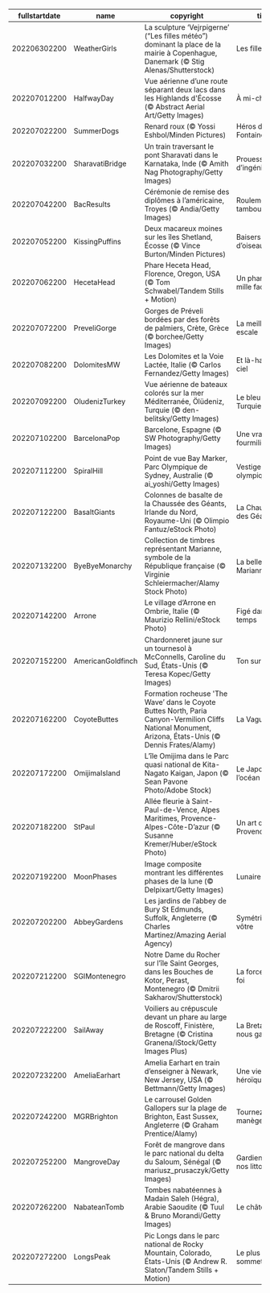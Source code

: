 |fullstartdate|name|copyright|title|image|
|--|--|--|--|--|
202206302200|WeatherGirls|La sculpture ‘Vejrpigerne’ (“Les filles météo”) dominant la place de la mairie à Copenhague, Danemark (© Stig Alenas/Shutterstock)|Les filles météo|![](/fr-FR/2022/07/202206302200WeatherGirls.jpg)|
202207012200|HalfwayDay|Vue aérienne d’une route séparant deux lacs dans les Highlands d'Écosse (© Abstract Aerial Art/Getty Images)|À mi-chemin|![](/fr-FR/2022/07/202207012200HalfwayDay.jpg)|
202207022200|SummerDogs|Renard roux (© Yossi Eshbol/Minden Pictures)|Héros de La Fontaine|![](/fr-FR/2022/07/202207022200SummerDogs.jpg)|
202207032200|SharavatiBridge|Un train traversant le pont Sharavati dans le Karnataka, Inde (© Amith Nag Photography/Getty Images)|Prouesse d’ingénierie|![](/fr-FR/2022/07/202207032200SharavatiBridge.jpg)|
202207042200|BacResults|Cérémonie de remise des diplômes à l’américaine, Troyes (© Andia/Getty Images)|Roulement de tambour|![](/fr-FR/2022/07/202207042200BacResults.jpg)|
202207052200|KissingPuffins|Deux macareux moines sur les îles Shetland, Écosse (© Vince Burton/Minden Pictures)|Baisers d’oiseaux|![](/fr-FR/2022/07/202207052200KissingPuffins.jpg)|
202207062200|HecetaHead|Phare Heceta Head, Florence, Oregon, USA (© Tom Schwabel/Tandem Stills + Motion)|Un phare aux mille facettes|![](/fr-FR/2022/07/202207062200HecetaHead.jpg)|
202207072200|PreveliGorge|Gorges de Préveli bordées par des forêts de palmiers, Crète, Grèce (© borchee/Getty Images)|La meilleure escale|![](/fr-FR/2022/07/202207072200PreveliGorge.jpg)|
202207082200|DolomitesMW|Les Dolomites et la Voie Lactée, Italie (© Carlos Fernandez/Getty Images)|Et là-haut, le ciel|![](/fr-FR/2022/07/202207082200DolomitesMW.jpg)|
202207092200|OludenizTurkey|Vue aérienne de bateaux colorés sur la mer Méditerranée, Ölüdeniz, Turquie (© den-belitsky/Getty Images)|Le bleu de Turquie|![](/fr-FR/2022/07/202207092200OludenizTurkey.jpg)|
202207102200|BarcelonaPop|Barcelone, Espagne (© SW Photography/Getty Images)|Une vraie fourmilière|![](/fr-FR/2022/07/202207102200BarcelonaPop.jpg)|
202207112200|SpiralHill|Point de vue Bay Marker, Parc Olympique de Sydney, Australie (© ai_yoshi/Getty Images)|Vestige olympique|![](/fr-FR/2022/07/202207112200SpiralHill.jpg)|
202207122200|BasaltGiants|Colonnes de basalte de la Chaussée des Géants, Irlande du Nord, Royaume-Uni (© Olimpio Fantuz/eStock Photo)|La Chaussée des Géants|![](/fr-FR/2022/07/202207122200BasaltGiants.jpg)|
202207132200|ByeByeMonarchy|Collection de timbres représentant Marianne, symbole de la République française (© Virginie Schleiermacher/Alamy Stock Photo)|La belle Marianne|![](/fr-FR/2022/07/202207132200ByeByeMonarchy.jpg)|
202207142200|Arrone|Le village d’Arrone en Ombrie, Italie (© Maurizio Rellini/eStock Photo)|Figé dans le temps|![](/fr-FR/2022/07/202207142200Arrone.jpg)|
202207152200|AmericanGoldfinch|Chardonneret jaune sur un tournesol à McConnells, Caroline du Sud, États-Unis (© Teresa Kopec/Getty Images)|Ton sur ton|![](/fr-FR/2022/07/202207152200AmericanGoldfinch.jpg)|
202207162200|CoyoteButtes|Formation rocheuse 'The Wave’ dans le Coyote Buttes North, Paria Canyon-Vermilion Cliffs National Monument, Arizona, États-Unis (© Dennis Frates/Alamy)|La Vague|![](/fr-FR/2022/07/202207162200CoyoteButtes.jpg)|
202207172200|OmijimaIsland|L’île Omijima dans le Parc quasi national de Kita-Nagato Kaigan, Japon (© Sean Pavone Photo/Adobe Stock)|Le Japon fête l’océan|![](/fr-FR/2022/07/202207172200OmijimaIsland.jpg)|
202207182200|StPaul|Allée fleurie à Saint-Paul-de-Vence, Alpes Maritimes, Provence-Alpes-Côte-D’azur (© Susanne Kremer/Huber/eStock Photo)|Un art de Provence|![](/fr-FR/2022/07/202207182200StPaul.jpg)|
202207192200|MoonPhases|Image composite montrant les différentes phases de la lune (© Delpixart/Getty Images)|Lunaire|![](/fr-FR/2022/07/202207192200MoonPhases.jpg)|
202207202200|AbbeyGardens|Les jardins de l’abbey de Bury St Edmunds, Suffolk, Angleterre (© Charles Martinez/Amazing Aerial Agency)|Symétriquement vôtre|![](/fr-FR/2022/07/202207202200AbbeyGardens.jpg)|
202207212200|SGIMontenegro|Notre Dame du Rocher sur l’île Saint Georges, dans les Bouches de Kotor, Perast, Montenegro (© Dmitrii Sakharov/Shutterstock)|La force de la foi|![](/fr-FR/2022/07/202207212200SGIMontenegro.jpg)|
202207222200|SailAway|Voiliers au crépuscule devant un phare au large de Roscoff, Finistère, Bretagne (© Cristina Granena/iStock/Getty Images Plus)|La Bretagne, ça nous gagne|![](/fr-FR/2022/07/202207222200SailAway.jpg)|
202207232200|AmeliaEarhart|Amelia Earhart en train d’enseigner à Newark, New Jersey, USA (© Bettmann/Getty Images)|Une vie héroïque|![](/fr-FR/2022/07/202207232200AmeliaEarhart.jpg)|
202207242200|MGRBrighton|Le carrousel Golden Gallopers sur la plage de Brighton, East Sussex, Angleterre  (© Graham Prentice/Alamy)|Tournez manège !|![](/fr-FR/2022/07/202207242200MGRBrighton.jpg)|
202207252200|MangroveDay|Forêt de mangrove dans le parc national du delta du Saloum, Sénégal (© mariusz_prusaczyk/Getty Images)|Gardienne de nos littoraux|![](/fr-FR/2022/07/202207252200MangroveDay.jpg)|
202207262200|NabateanTomb|Tombes nabatéennes à Madain Saleh (Hégra), Arabie Saoudite (© Tuul & Bruno Morandi/Getty Images)|Le château isolé|![](/fr-FR/2022/07/202207262200NabateanTomb.jpg)|
202207272200|LongsPeak|Pic Longs dans le parc national de Rocky Mountain, Colorado, États-Unis (© Andrew R. Slaton/Tandem Stills + Motion)|Le plus haut sommet|![](/fr-FR/2022/07/202207272200LongsPeak.jpg)|
